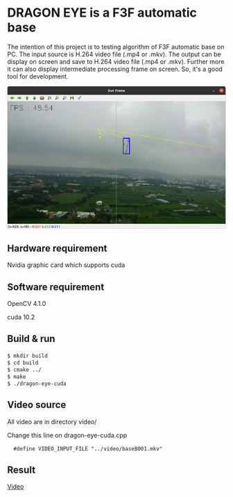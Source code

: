# DRAGON EYE is a F3F automatic base

The intention of this project is to testing algorithm of F3F automatic base on PC. The input source is H.264 video file (.mp4 or .mkv). The output can be display on screen and save to H.264 video file (.mp4 or .mkv). Further more it can also display intermediate processing frame on screen. So, it's a good tool for development.

![Alt text](Screenshot.png?raw=true "Screenshot")

## Hardware requirement

Nvidia graphic card which supports cuda

## Software requirement

OpenCV 4.1.0

cuda 10.2

## Build & run

```
$ mkdir build
$ cd build
$ cmake ../
$ make
$ ./dragon-eye-cuda
```

## Video source

All video are in directory video/

Change this line on dragon-eye-cuda.cpp

```
  #define VIDEO_INPUT_FILE "../video/baseB001.mkv"
```

## Result

[Video](https://www.youtube.com/watch?v=g1BrMynNwn8)





